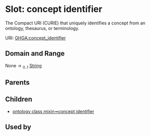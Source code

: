 
# Slot: concept identifier


The Compact URI (CURIE) that uniquely identifies a concept from an ontology, thesaurus, or terminology.

URI: [GHGA:concept_identifier](https://w3id.org/GHGA/concept_identifier)


## Domain and Range

None &#8594;  <sub>0..1</sub> [String](types/String.md)

## Parents


## Children

 *  [ontology class mixin➞concept identifier](ontology_class_mixin_concept_identifier.md)

## Used by

